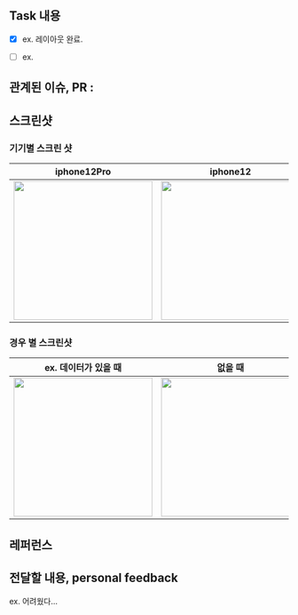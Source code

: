 ## Task 내용  
- [x] ex. 레이아웃 완료.  
- [ ] ex. 


## 관계된 이슈, PR :  


## 스크린샷  

### 기기별 스크린 샷
iphone12Pro | iphone12 | iphoneSE  |
:---: | :---: | :---:
<img width="250" src=""> | <img width="250" src=""> | <img width="250" src="">

### 경우 별 스크린샷
ex. 데이터가 있을 때 | 없을 때 
:---: | :---: 
<img width="250" src=""> | <img width="250" src=""> 

## 레퍼런스  

## 전달할 내용, personal feedback  
ex. 어려웠다...  

